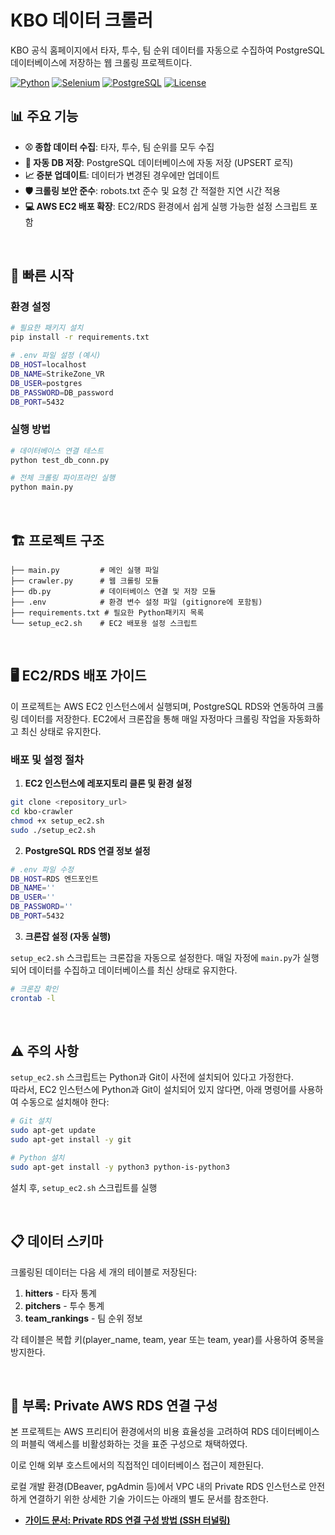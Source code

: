 # KBO 데이터 크롤러

KBO 공식 홈페이지에서 타자, 투수, 팀 순위 데이터를 자동으로 수집하여 PostgreSQL 데이터베이스에 저장하는 웹 크롤링 프로젝트이다.

[![Python](https://img.shields.io/badge/Python-3.7+-blue.svg)](https://python.org)
[![Selenium](https://img.shields.io/badge/Selenium-4.11+-green.svg)](https://selenium.dev)
[![PostgreSQL](https://img.shields.io/badge/PostgreSQL-13.0+-blue.svg)](https://www.postgresql.org/)
[![License](https://img.shields.io/badge/License-MIT-orange.svg)](#license)

## 📊 주요 기능

- **⚾ 종합 데이터 수집**: 타자, 투수, 팀 순위를 모두 수집
- **💾 자동 DB 저장**: PostgreSQL 데이터베이스에 자동 저장 (UPSERT 로직)
- **📈 증분 업데이트**: 데이터가 변경된 경우에만 업데이트
- **🛡️ 크롤링 보안 준수**: robots.txt 준수 및 요청 간 적절한 지연 시간 적용
- **💻 AWS EC2 배포 확장**: EC2/RDS 환경에서 쉽게 실행 가능한 설정 스크립트 포함

<br>

## 🚀 빠른 시작

### 환경 설정

```bash
# 필요한 패키지 설치
pip install -r requirements.txt

# .env 파일 설정 (예시)
DB_HOST=localhost
DB_NAME=StrikeZone_VR
DB_USER=postgres
DB_PASSWORD=DB_password
DB_PORT=5432
```

### 실행 방법

```bash
# 데이터베이스 연결 테스트
python test_db_conn.py

# 전체 크롤링 파이프라인 실행
python main.py
```

<br>

## 🏗️ 프로젝트 구조

```
├── main.py         # 메인 실행 파일
├── crawler.py      # 웹 크롤링 모듈
├── db.py           # 데이터베이스 연결 및 저장 모듈
├── .env            # 환경 변수 설정 파일 (gitignore에 포함됨)
├── requirements.txt # 필요한 Python패키지 목록
└── setup_ec2.sh    # EC2 배포용 설정 스크립트
```

<br>

## 🖥️ EC2/RDS 배포 가이드

이 프로젝트는 AWS EC2 인스턴스에서 실행되며, PostgreSQL RDS와 연동하여 크롤링 데이터를 저장한다. EC2에서 크론잡을 통해 매일 자정마다 크롤링 작업을 자동화하고 최신 상태로 유지한다.

### 배포 및 설정 절차

1. **EC2 인스턴스에 레포지토리 클론 및 환경 설정**

```bash
git clone <repository_url>
cd kbo-crawler
chmod +x setup_ec2.sh
sudo ./setup_ec2.sh
```

2. **PostgreSQL RDS 연결 정보 설정**

```bash
# .env 파일 수정
DB_HOST=RDS 엔드포인트
DB_NAME=''
DB_USER=''
DB_PASSWORD=''
DB_PORT=5432
```

3. **크론잡 설정 (자동 실행)**

`setup_ec2.sh` 스크립트는 크론잡을 자동으로 설정한다. 매일 자정에 `main.py`가 실행되어 데이터를 수집하고 데이터베이스를 최신 상태로 유지한다.

```bash
# 크론잡 확인
crontab -l
```

<br>

## ⚠️ 주의 사항

`setup_ec2.sh` 스크립트는 Python과 Git이 사전에 설치되어 있다고 가정한다.  
따라서, EC2 인스턴스에 Python과 Git이 설치되어 있지 않다면, 아래 명령어를 사용하여 수동으로 설치해야 한다:

```bash
# Git 설치
sudo apt-get update
sudo apt-get install -y git

# Python 설치
sudo apt-get install -y python3 python-is-python3
```

설치 후, `setup_ec2.sh` 스크립트를 실행

<br>

## 📋 데이터 스키마

크롤링된 데이터는 다음 세 개의 테이블로 저장된다:

1. **hitters** - 타자 통계
2. **pitchers** - 투수 통계
3. **team_rankings** - 팀 순위 정보

각 테이블은 복합 키(player_name, team, year 또는 team, year)를 사용하여 중복을 방지한다.

<br>

## 📖 부록: Private AWS RDS 연결 구성

본 프로젝트는 AWS 프리티어 환경에서의 비용 효율성을 고려하여 RDS 데이터베이스의 퍼블릭 액세스를 비활성화하는 것을 표준 구성으로 채택하였다.   

이로 인해 외부 호스트에서의 직접적인 데이터베이스 접근이 제한된다.  

로컬 개발 환경(DBeaver, pgAdmin 등)에서 VPC 내의 Private RDS 인스턴스로 안전하게 연결하기 위한 상세한 기술 가이드는 아래의 별도 문서를 참조한다.  

* **[가이드 문서: Private RDS 연결 구성 방법 (SSH 터널링)](https://github.com/StrikeZone-VR/kbo-data-crawler/blob/main/RDS_Connnection.md)**  


